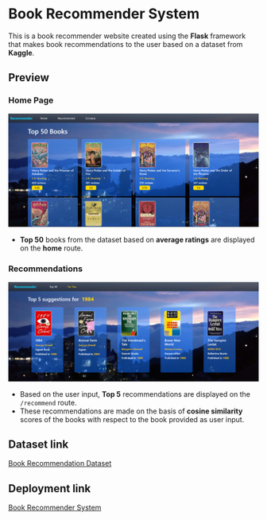 # Book Recommender System

This is a book recommender website created using the **Flask** framework that makes book recommendations to the user based on a dataset from **Kaggle**.

## Preview 
### Home Page
![Home Page preview](./static/ss.png)
- **Top 50** books from the dataset based on **average ratings** are displayed on the **home** route.

### Recommendations
![Recommender Page preview](./static/ss2.png)
* Based on the user input, **Top 5** recommendations are displayed on the `/recommend` route.
* These recommendations are made on the basis of **cosine similarity** scores of the books with respect to the book provided as user input.

## Dataset link
[Book Recommendation Dataset](https://www.kaggle.com/datasets/arashnic/book-recommendation-dataset)

## Deployment link
[Book Recommender System](https://book-recommender-system-olce.onrender.com/)